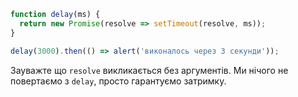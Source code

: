 ```js run
function delay(ms) {
  return new Promise(resolve => setTimeout(resolve, ms));
}

delay(3000).then(() => alert('виконалось через 3 секунди'));
```

Зауважте що `resolve` викликається без аргументів. Ми нічого не повертаємо з `delay`, просто гарантуємо затримку.
